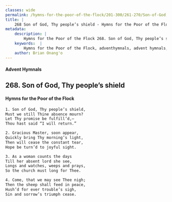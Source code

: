 ```yaml
---
classes: wide
permalink: /hymns-for-the-poor-of-the-flock/201-300/261-270/Son-of-God,-Thy-people’s-shield/
title: |
    268 Son of God, Thy people’s shield - Hymns for the Poor of the Flock
metadata:
    description: |
        Hymns for the Poor of the Flock 268. Son of God, Thy people’s shield. Son of God, Thy people’s shield, Must we still Thine absence mourn?  Let Thy promise be fulfill’d,— Thou hast said “I will return.” 
    keywords:  |
        Hymns for the Poor of the Flock, adventhymnals, advent hymnals, Son of God, Thy people’s shield, Son of God, Thy people’s shield,, 
    author: Brian Onang'o
---
```


#### Advent Hymnals
## 268. Son of God, Thy people’s shield
####  Hymns for the Poor of the Flock

```txt
1. Son of God, Thy people’s shield,
Must we still Thine absence mourn? 
Let Thy promise be fulfill’d,—
Thou hast said “I will return.”

2. Gracious Master, soon appear,
Quickly bring Thy morning’s light, 
Then will cease the constant tear,
Hope be turn’d to joyful sight.

3. As a woman counts the days
Till her absent lord she see,
Longs and watches, weeps and prays, 
So the church must long for Thee.

4. Come, that we may see Thee nigh;
Then the sheep shall feed in peace, 
Hush’d for ever trouble’s sigh,
Sin and sorrow’s triumph cease.
```